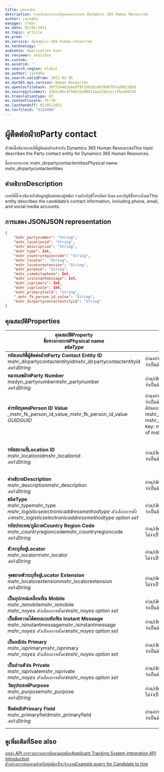 ```yaml
---
title: ผู้ติดต่อฝ่าย
description: หัวข้อนี้อธิบายเอนทิตี้ผู้ติดต่อฝ่ายสำหรับ Dynamics 365 Human Resources
author: jaredha
manager: tfehr
ms.date: 02/05/2021
ms.topic: article
ms.prod: ''
ms.service: dynamics-365-human-resources
ms.technology: ''
audience: Application User
ms.reviewer: anbichse
ms.custom: ''
ms.assetid: ''
ms.search.region: Global
ms.author: jaredha
ms.search.validFrom: 2021-02-05
ms.dyn365.ops.version: Human Resources
ms.openlocfilehash: 38f53d402ebe9f9f358281dd3996797a20923056
ms.sourcegitcommit: 33b5c8bc4f9461e290513aa22de1ec1fba3b0742
ms.translationtype: HT
ms.contentlocale: th-TH
ms.lasthandoff: 02/05/2021
ms.locfileid: "5125484"
---
```

# <a name="party-contact"></a><span data-ttu-id="83921-103">ผู้ติดต่อฝ่าย</span><span class="sxs-lookup"><span data-stu-id="83921-103">Party contact</span></span>

<span data-ttu-id="83921-104">หัวข้อนี้อธิบายเอนทิตี้ผู้ติดต่อฝ่ายสำหรับ Dynamics 365 Human Resources</span><span class="sxs-lookup"><span data-stu-id="83921-104">This topic describes the Party contact entity for Dynamics 365 Human Resources.</span></span>

<span data-ttu-id="83921-105">ชื่อทางกายภาพ: mshr_dirpartycontactentities</span><span class="sxs-lookup"><span data-stu-id="83921-105">Physical name: mshr_dirpartycontactentities</span></span>

## <a name="description"></a><span data-ttu-id="83921-106">คำอธิบาย</span><span class="sxs-lookup"><span data-stu-id="83921-106">Description</span></span>

<span data-ttu-id="83921-107">เอนทิตี้นี้จะอธิบายถึงข้อมูลผู้ติดต่อของผู้สมัคร รวมถึงบัญชีโทรศัพท์ อีเมล และบัญชีสื่อทางสังคม</span><span class="sxs-lookup"><span data-stu-id="83921-107">This entity describes the candidate’s contact information, including phone, email, and social media accounts.</span></span>

## <a name="json-representation"></a><span data-ttu-id="83921-108">การแสดง JSON</span><span class="sxs-lookup"><span data-stu-id="83921-108">JSON representation</span></span>

```json
{
    "mshr_partynumber": "String",
    "mshr_locationid": "String",
    "mshr_description": "String",
    "mshr_type": Int,
    "mshr_countryregioncode": "String",
    "mshr_locator": "String",
    "mshr_locatorextension": "String",
    "mshr_purpose": "String",
    "mshr_ismobilephone": Int,
    "mshr_isinstantmessage": Int,
    "mshr_isprimary": Int,
    "mshr_isprivate": Int,
    "mshr_primaryfield": "String",
    "_mshr_fk_person_id_value": "String",
    "mshr_dirpartycontactentityid": "String"
}
```

## <a name="properties"></a><span data-ttu-id="83921-109">คุณสมบัติ</span><span class="sxs-lookup"><span data-stu-id="83921-109">Properties</span></span>

| <span data-ttu-id="83921-110">คุณสมบัติ</span><span class="sxs-lookup"><span data-stu-id="83921-110">Property</span></span><br><span data-ttu-id="83921-111">**ชื่อทางกายภาพ**</span><span class="sxs-lookup"><span data-stu-id="83921-111">**Physical name**</span></span><br><span data-ttu-id="83921-112">**_ชนิด_**</span><span class="sxs-lookup"><span data-stu-id="83921-112">**_Type_**</span></span> | <span data-ttu-id="83921-113">ใช้</span><span class="sxs-lookup"><span data-stu-id="83921-113">Use</span></span> | <span data-ttu-id="83921-114">คำอธิบาย</span><span class="sxs-lookup"><span data-stu-id="83921-114">Description</span></span> |
| --- | --- | --- |
| <span data-ttu-id="83921-115">**รหัสเอนทิตี้ผู้ติดต่อฝ่าย**</span><span class="sxs-lookup"><span data-stu-id="83921-115">**Party Contact Entity ID**</span></span><br><span data-ttu-id="83921-116">mshr_dirpartycontactentityid</span><span class="sxs-lookup"><span data-stu-id="83921-116">mshr_dirpartycontactentityid</span></span><br><span data-ttu-id="83921-117">*สตริง*</span><span class="sxs-lookup"><span data-stu-id="83921-117">*String*</span></span> | <span data-ttu-id="83921-118">อ่านอย่างเดียว</span><span class="sxs-lookup"><span data-stu-id="83921-118">Read-only</span></span><br><span data-ttu-id="83921-119">จำเป็นต้องระบุ</span><span class="sxs-lookup"><span data-stu-id="83921-119">Required</span></span> | <span data-ttu-id="83921-120">ตัวระบุเฉพาะที่ระบบสร้างขึ้นสำหรับบันทึกเอนทิตี้</span><span class="sxs-lookup"><span data-stu-id="83921-120">System-generated unique identifier for the entity record.</span></span> |
| <span data-ttu-id="83921-121">**หมายเลขฝ่าย**</span><span class="sxs-lookup"><span data-stu-id="83921-121">**Party Number**</span></span><br><span data-ttu-id="83921-122">msdyn_partynumber</span><span class="sxs-lookup"><span data-stu-id="83921-122">mshr_partynumber</span></span><br><span data-ttu-id="83921-123">*สตริง*</span><span class="sxs-lookup"><span data-stu-id="83921-123">*String*</span></span> | <span data-ttu-id="83921-124">อ่าน/เขียน</span><span class="sxs-lookup"><span data-stu-id="83921-124">Read/write</span></span><br><span data-ttu-id="83921-125">จำเป็นต้องระบุ</span><span class="sxs-lookup"><span data-stu-id="83921-125">Required</span></span> | <span data-ttu-id="83921-126">รหัสของบันทึกฝ่าย (บุคคล) ที่เกี่ยวข้อง</span><span class="sxs-lookup"><span data-stu-id="83921-126">The ID of the associated party (person) record.</span></span> |
| <span data-ttu-id="83921-127">**ค่ารหัสบุคคล**</span><span class="sxs-lookup"><span data-stu-id="83921-127">**Person ID Value**</span></span><br><span data-ttu-id="83921-128">_mshr_fk_person_id_value</span><span class="sxs-lookup"><span data-stu-id="83921-128">_mshr_fk_person_id_value</span></span><br><span data-ttu-id="83921-129">*GUID*</span><span class="sxs-lookup"><span data-stu-id="83921-129">*GUID*</span></span> | <span data-ttu-id="83921-130">อ่านอย่างเดียว</span><span class="sxs-lookup"><span data-stu-id="83921-130">Read-only</span></span><br><span data-ttu-id="83921-131">จำเป็นต้องระบุ</span><span class="sxs-lookup"><span data-stu-id="83921-131">Required</span></span><br><span data-ttu-id="83921-132">คีย์นอก: mshr_dirpersonentityid ของ mshr_dirpersonentity</span><span class="sxs-lookup"><span data-stu-id="83921-132">Foreign key: mshr_dirpersonentityid of mshr_dirpersonentity</span></span> | <span data-ttu-id="83921-133">ตัวระบุเฉพาะที่ระบบสร้างขึ้นของเรกคอร์ดเอนทิตี้ฝ่าย (บุคคล)</span><span class="sxs-lookup"><span data-stu-id="83921-133">The system-generated identifier of the party (person) entity record.</span></span> |
| <span data-ttu-id="83921-134">**รหัสสถานที่**</span><span class="sxs-lookup"><span data-stu-id="83921-134">**Location ID**</span></span><br><span data-ttu-id="83921-135">mshr_locationid</span><span class="sxs-lookup"><span data-stu-id="83921-135">mshr_locationid</span></span><br><span data-ttu-id="83921-136">*สตริง*</span><span class="sxs-lookup"><span data-stu-id="83921-136">*String*</span></span> | <span data-ttu-id="83921-137">อ่าน/เขียน</span><span class="sxs-lookup"><span data-stu-id="83921-137">Read/write</span></span><br><span data-ttu-id="83921-138">จำเป็นต้องระบุ</span><span class="sxs-lookup"><span data-stu-id="83921-138">Required</span></span> | <span data-ttu-id="83921-139">รหัสสถานที่เก็บของบันทึกที่อยู่</span><span class="sxs-lookup"><span data-stu-id="83921-139">The location ID of the address record.</span></span> <span data-ttu-id="83921-140">ตั้งค่าในเอนทิตี้ mshr_logisticspostaladdresslocationcdsentity</span><span class="sxs-lookup"><span data-stu-id="83921-140">Set up in mshr_logisticspostaladdresslocationcdsentity entity.</span></span> |
| <span data-ttu-id="83921-141">**คำอธิบาย**</span><span class="sxs-lookup"><span data-stu-id="83921-141">**Description**</span></span><br><span data-ttu-id="83921-142">mshr_description</span><span class="sxs-lookup"><span data-stu-id="83921-142">mshr_description</span></span><br><span data-ttu-id="83921-143">*สตริง*</span><span class="sxs-lookup"><span data-stu-id="83921-143">*String*</span></span> | <span data-ttu-id="83921-144">อ่าน/เขียน</span><span class="sxs-lookup"><span data-stu-id="83921-144">Read/write</span></span><br><span data-ttu-id="83921-145">จำเป็นต้องระบุ</span><span class="sxs-lookup"><span data-stu-id="83921-145">Required</span></span> | <span data-ttu-id="83921-146">คำอธิบายของรายละเอียดผู้ติดต่อ</span><span class="sxs-lookup"><span data-stu-id="83921-146">The description of the contact details.</span></span> |
| <span data-ttu-id="83921-147">**ชนิด**</span><span class="sxs-lookup"><span data-stu-id="83921-147">**Type**</span></span><br><span data-ttu-id="83921-148">mshr_type</span><span class="sxs-lookup"><span data-stu-id="83921-148">mshr_type</span></span><br><span data-ttu-id="83921-149">*mshr_logisticselectronicaddressmethodtype ตัวเลือกการตั้งค่า*</span><span class="sxs-lookup"><span data-stu-id="83921-149">*mshr_logisticselectronicaddressmethodtype option set*</span></span> | <span data-ttu-id="83921-150">อ่าน/เขียน</span><span class="sxs-lookup"><span data-stu-id="83921-150">Read/write</span></span><br><span data-ttu-id="83921-151">จำเป็นต้องระบุ</span><span class="sxs-lookup"><span data-stu-id="83921-151">Required</span></span> | <span data-ttu-id="83921-152">ชนิดรายละเอียดของผู้ติดต่อ</span><span class="sxs-lookup"><span data-stu-id="83921-152">The contact detail type.</span></span> |
| <span data-ttu-id="83921-153">**รหัสประเทศ/ภูมิภาค**</span><span class="sxs-lookup"><span data-stu-id="83921-153">**Country Region Code**</span></span><br><span data-ttu-id="83921-154">mshr_countryregioncode</span><span class="sxs-lookup"><span data-stu-id="83921-154">mshr_countryregioncode</span></span><br><span data-ttu-id="83921-155">*สตริง*</span><span class="sxs-lookup"><span data-stu-id="83921-155">*String*</span></span> | <span data-ttu-id="83921-156">อ่าน/เขียน</span><span class="sxs-lookup"><span data-stu-id="83921-156">Read/write</span></span><br><span data-ttu-id="83921-157">ไม่จำเป็นต้องระบุ</span><span class="sxs-lookup"><span data-stu-id="83921-157">Optional</span></span> | <span data-ttu-id="83921-158">ประเทศหรือภูมิภาคของที่อยู่</span><span class="sxs-lookup"><span data-stu-id="83921-158">The country or region of the address.</span></span> |
| <span data-ttu-id="83921-159">**ตัวระบุที่อยู่**</span><span class="sxs-lookup"><span data-stu-id="83921-159">**Locator**</span></span><br><span data-ttu-id="83921-160">mshr_locator</span><span class="sxs-lookup"><span data-stu-id="83921-160">mshr_locator</span></span><br><span data-ttu-id="83921-161">*สตริง*</span><span class="sxs-lookup"><span data-stu-id="83921-161">*String*</span></span> | <span data-ttu-id="83921-162">อ่าน/เขียน</span><span class="sxs-lookup"><span data-stu-id="83921-162">Read/write</span></span><br><span data-ttu-id="83921-163">ไม่จำเป็นต้องระบุ</span><span class="sxs-lookup"><span data-stu-id="83921-163">Optional</span></span> | <span data-ttu-id="83921-164">รายละเอียดผู้ติดต่อ</span><span class="sxs-lookup"><span data-stu-id="83921-164">The contact details.</span></span> <span data-ttu-id="83921-165">ตัวอย่างเช่น ถ้าชนิดคือ **ที่อยู่อีเมล** จากนั้นฟิลด์นี้จะมีที่อยู่อีเมลของผู้สมัคร</span><span class="sxs-lookup"><span data-stu-id="83921-165">For example, if the type is **Email address**, then this field contains the candidate’s email address.</span></span> |
| <span data-ttu-id="83921-166">**จุดขยายตัวระบุที่อยู่**</span><span class="sxs-lookup"><span data-stu-id="83921-166">**Locator Extension**</span></span><br><span data-ttu-id="83921-167">mshr_locatorextension</span><span class="sxs-lookup"><span data-stu-id="83921-167">mshr_locatorextension</span></span><br><span data-ttu-id="83921-168">*สตริง*</span><span class="sxs-lookup"><span data-stu-id="83921-168">*String*</span></span> | <span data-ttu-id="83921-169">อ่าน/เขียน</span><span class="sxs-lookup"><span data-stu-id="83921-169">Read/write</span></span><br><span data-ttu-id="83921-170">ไม่จำเป็นต้องระบุ</span><span class="sxs-lookup"><span data-stu-id="83921-170">Optional</span></span> | <span data-ttu-id="83921-171">จุดขยายตัวระบุที่อยู่</span><span class="sxs-lookup"><span data-stu-id="83921-171">The locator extension.</span></span> <span data-ttu-id="83921-172">ตัวอย่างเช่น ถ้าชนิดเป็น **โทรศัพท์** จากนั้นคุณสมบัตินี้จะมีเบอร์ต่อภายใน</span><span class="sxs-lookup"><span data-stu-id="83921-172">For example, if the type is **Phone**, then this property would contain the phone number extension.</span></span> |
| <span data-ttu-id="83921-173">**เป็นอุปกรณ์เคลื่อนที่**</span><span class="sxs-lookup"><span data-stu-id="83921-173">**Is Mobile**</span></span><br><span data-ttu-id="83921-174">mshr_ismobile</span><span class="sxs-lookup"><span data-stu-id="83921-174">mshr_ismobile</span></span><br><span data-ttu-id="83921-175">*mshr_noyes ตัวเลือกการตั้งค่า*</span><span class="sxs-lookup"><span data-stu-id="83921-175">*mshr_noyes option set*</span></span> | <span data-ttu-id="83921-176">อ่าน/เขียน</span><span class="sxs-lookup"><span data-stu-id="83921-176">Read/write</span></span><br><span data-ttu-id="83921-177">จำเป็นต้องระบุ</span><span class="sxs-lookup"><span data-stu-id="83921-177">Required</span></span> | <span data-ttu-id="83921-178">ระบุว่าโทรศัพท์เป็นหมายเลขโทรศัพท์เคลื่อนที่หรือไม่</span><span class="sxs-lookup"><span data-stu-id="83921-178">Specifies whether the phone is a mobile number.</span></span> |
| <span data-ttu-id="83921-179">**เป็นข้อความโต้ตอบแบบทันที**</span><span class="sxs-lookup"><span data-stu-id="83921-179">**Is Instant Message**</span></span><br><span data-ttu-id="83921-180">mshr_isinstantmessage</span><span class="sxs-lookup"><span data-stu-id="83921-180">mshr_isinstantmessage</span></span><br><span data-ttu-id="83921-181">*mshr_noyes ตัวเลือกการตั้งค่า*</span><span class="sxs-lookup"><span data-stu-id="83921-181">*mshr_noyes option set*</span></span> | <span data-ttu-id="83921-182">อ่าน/เขียน</span><span class="sxs-lookup"><span data-stu-id="83921-182">Read/write</span></span><br><span data-ttu-id="83921-183">จำเป็นต้องระบุ</span><span class="sxs-lookup"><span data-stu-id="83921-183">Required</span></span> | <span data-ttu-id="83921-184">ระบุว่าโทรศัพท์จะเปิดใช้งานสำหรับส่งข้อความโต้ตอบแบบทันทีหรือไม่</span><span class="sxs-lookup"><span data-stu-id="83921-184">Specifies whether the phone is enabled for instant messaging.</span></span> |
| <span data-ttu-id="83921-185">**เป็นหลัก**</span><span class="sxs-lookup"><span data-stu-id="83921-185">**Is Primary**</span></span><br><span data-ttu-id="83921-186">mshr_isprimary</span><span class="sxs-lookup"><span data-stu-id="83921-186">mshr_isprimary</span></span><br><span data-ttu-id="83921-187">*mshr_noyes ตัวเลือกการตั้งค่า*</span><span class="sxs-lookup"><span data-stu-id="83921-187">*mshr_noyes option set*</span></span> | <span data-ttu-id="83921-188">อ่าน/เขียน</span><span class="sxs-lookup"><span data-stu-id="83921-188">Read/write</span></span><br><span data-ttu-id="83921-189">จำเป็นต้องระบุ</span><span class="sxs-lookup"><span data-stu-id="83921-189">Required</span></span> | <span data-ttu-id="83921-190">การหนดผู้ติดต่อหลักของชนิดผู้ติดต่อ</span><span class="sxs-lookup"><span data-stu-id="83921-190">Determines the primary contact of the contact type.</span></span> <span data-ttu-id="83921-191">ต้องมีบันทึกหลักเพียงชนิดเดียวต่อชนิดผู้ติดต่อ</span><span class="sxs-lookup"><span data-stu-id="83921-191">There must be only one primary record per contact type.</span></span> |
| <span data-ttu-id="83921-192">**เป็นส่วนตัว**</span><span class="sxs-lookup"><span data-stu-id="83921-192">**Is Private**</span></span><br><span data-ttu-id="83921-193">mshr_isprivate</span><span class="sxs-lookup"><span data-stu-id="83921-193">mshr_isprivate</span></span><br><span data-ttu-id="83921-194">*mshr_noyes ตัวเลือกการตั้งค่า*</span><span class="sxs-lookup"><span data-stu-id="83921-194">*mshr_noyes option set*</span></span> | <span data-ttu-id="83921-195">อ่าน/เขียน</span><span class="sxs-lookup"><span data-stu-id="83921-195">Read/write</span></span><br><span data-ttu-id="83921-196">จำเป็นต้องระบุ</span><span class="sxs-lookup"><span data-stu-id="83921-196">Required</span></span> | <span data-ttu-id="83921-197">ระบุว่าที่อยู่นี้เป็นที่อยู่ส่วนตัวสำหรับบุคคลหรือไม่</span><span class="sxs-lookup"><span data-stu-id="83921-197">Identifies whether this address is a private address for the person.</span></span> |
| <span data-ttu-id="83921-198">**วัตถุประสงค์**</span><span class="sxs-lookup"><span data-stu-id="83921-198">**Purpose**</span></span><br><span data-ttu-id="83921-199">mshr_purpose</span><span class="sxs-lookup"><span data-stu-id="83921-199">mshr_purpose</span></span><br><span data-ttu-id="83921-200">*สตริง*</span><span class="sxs-lookup"><span data-stu-id="83921-200">*String*</span></span> | <span data-ttu-id="83921-201">อ่าน/เขียน</span><span class="sxs-lookup"><span data-stu-id="83921-201">Read/write</span></span><br><span data-ttu-id="83921-202">ไม่จำเป็นต้องระบุ</span><span class="sxs-lookup"><span data-stu-id="83921-202">Optional</span></span> | <span data-ttu-id="83921-203">บทบาท/วัตถุประสงค์ของรายละเอียดผู้ติดต่อ</span><span class="sxs-lookup"><span data-stu-id="83921-203">The purpose/role of the contact details.</span></span> |
| <span data-ttu-id="83921-204">**ฟิลด์หลัก**</span><span class="sxs-lookup"><span data-stu-id="83921-204">**Primary Field**</span></span><br><span data-ttu-id="83921-205">mshr_primaryfield</span><span class="sxs-lookup"><span data-stu-id="83921-205">mshr_primaryfield</span></span><br><span data-ttu-id="83921-206">*สตริง*</span><span class="sxs-lookup"><span data-stu-id="83921-206">*String*</span></span> | <span data-ttu-id="83921-207">อ่านอย่างเดียว</span><span class="sxs-lookup"><span data-stu-id="83921-207">Read-only</span></span><br><span data-ttu-id="83921-208">จำเป็นต้องระบุ</span><span class="sxs-lookup"><span data-stu-id="83921-208">Required</span></span> | <span data-ttu-id="83921-209">ฟิลด์ที่ใช้เป็นตัวระบุหลักของบันทึกเอนทิตี้</span><span class="sxs-lookup"><span data-stu-id="83921-209">Field used as a primary identifier of the entity record.</span></span> <span data-ttu-id="83921-210">ชุดข้อมูลของหมายเลข ชนิด การอธิบาย และตัวระบุที่ตั้งฝ่าย</span><span class="sxs-lookup"><span data-stu-id="83921-210">Combination of party number, type, description, and locator.</span></span> |

## <a name="see-also"></a><span data-ttu-id="83921-211">ดูเพิ่มเติมที่</span><span class="sxs-lookup"><span data-stu-id="83921-211">See also</span></span>

[<span data-ttu-id="83921-212">บทนํา API การรวมระบบการติดตามผู้สมัคร</span><span class="sxs-lookup"><span data-stu-id="83921-212">Applicant Tracking System integration API introduction</span></span>](hr-admin-integration-ats-api-introduction.md)<br>
[<span data-ttu-id="83921-213">ตัวอย่างการสอบถามสำหรับผู้สมัครที่จะจ้างงาน</span><span class="sxs-lookup"><span data-stu-id="83921-213">Example query for Candidate to hire</span></span>](hr-admin-integration-ats-api-candidate-to-hire-example-query.md)

